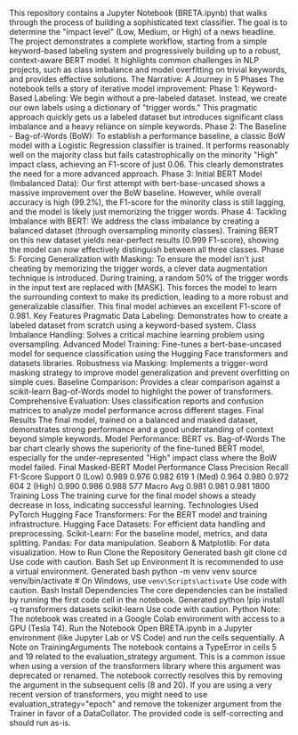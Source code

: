 This repository contains a Jupyter Notebook (BRETA.ipynb) that walks through the process of building a sophisticated text classifier. The goal is to determine the "impact level" (Low, Medium, or High) of a news headline.
The project demonstrates a complete workflow, starting from a simple keyword-based labeling system and progressively building up to a robust, context-aware BERT model. It highlights common challenges in NLP projects, such as class imbalance and model overfitting on trivial keywords, and provides effective solutions.
The Narrative: A Journey in 5 Phases
The notebook tells a story of iterative model improvement:
Phase 1: Keyword-Based Labeling: We begin without a pre-labeled dataset. Instead, we create our own labels using a dictionary of "trigger words." This pragmatic approach quickly gets us a labeled dataset but introduces significant class imbalance and a heavy reliance on simple keywords.
Phase 2: The Baseline - Bag-of-Words (BoW): To establish a performance baseline, a classic BoW model with a Logistic Regression classifier is trained. It performs reasonably well on the majority class but fails catastrophically on the minority "High" impact class, achieving an F1-score of just 0.06. This clearly demonstrates the need for a more advanced approach.
Phase 3: Initial BERT Model (Imbalanced Data): Our first attempt with bert-base-uncased shows a massive improvement over the BoW baseline. However, while overall accuracy is high (99.2%), the F1-score for the minority class is still lagging, and the model is likely just memorizing the trigger words.
Phase 4: Tackling Imbalance with BERT: We address the class imbalance by creating a balanced dataset (through oversampling minority classes). Training BERT on this new dataset yields near-perfect results (0.999 F1-score), showing the model can now effectively distinguish between all three classes.
Phase 5: Forcing Generalization with Masking: To ensure the model isn't just cheating by memorizing the trigger words, a clever data augmentation technique is introduced. During training, a random 50% of the trigger words in the input text are replaced with [MASK]. This forces the model to learn the surrounding context to make its prediction, leading to a more robust and generalizable classifier. This final model achieves an excellent F1-score of 0.981.
Key Features
Pragmatic Data Labeling: Demonstrates how to create a labeled dataset from scratch using a keyword-based system.
Class Imbalance Handling: Solves a critical machine learning problem using oversampling.
Advanced Model Training: Fine-tunes a bert-base-uncased model for sequence classification using the Hugging Face transformers and datasets libraries.
Robustness via Masking: Implements a trigger-word masking strategy to improve model generalization and prevent overfitting on simple cues.
Baseline Comparison: Provides a clear comparison against a scikit-learn Bag-of-Words model to highlight the power of transformers.
Comprehensive Evaluation: Uses classification reports and confusion matrices to analyze model performance across different stages.
Final Results
The final model, trained on a balanced and masked dataset, demonstrates strong performance and a good understanding of context beyond simple keywords.
Model Performance: BERT vs. Bag-of-Words
The bar chart clearly shows the superiority of the fine-tuned BERT model, especially for the under-represented "High" impact class where the BoW model failed.
Final Masked-BERT Model Performance
Class	Precision	Recall	F1-Score	Support
0 (Low)	0.989	0.976	0.982	619
1 (Med)	0.964	0.980	0.972	604
2 (High)	0.990	0.986	0.988	577
Macro Avg	0.981	0.981	0.981	1800
Training Loss
The training curve for the final model shows a steady decrease in loss, indicating successful learning.
Technologies Used
PyTorch
Hugging Face Transformers: For the BERT model and training infrastructure.
Hugging Face Datasets: For efficient data handling and preprocessing.
Scikit-Learn: For the baseline model, metrics, and data splitting.
Pandas: For data manipulation.
Seaborn & Matplotlib: For data visualization.
How to Run
Clone the Repository
Generated bash
git clone <repository-url>
cd <repository-directory>
Use code with caution.
Bash
Set up Environment
It is recommended to use a virtual environment.
Generated bash
python -m venv venv
source venv/bin/activate  # On Windows, use `venv\Scripts\activate`
Use code with caution.
Bash
Install Dependencies
The core dependencies can be installed by running the first code cell in the notebook.
Generated python
!pip install -q transformers datasets scikit-learn
Use code with caution.
Python
Note: The notebook was created in a Google Colab environment with access to a GPU (Tesla T4).
Run the Notebook
Open BRETA.ipynb in a Jupyter environment (like Jupyter Lab or VS Code) and run the cells sequentially.
A Note on TrainingArguments
The notebook contains a TypeError in cells 5 and 19 related to the evaluation_strategy argument. This is a common issue when using a version of the transformers library where this argument was deprecated or renamed. The notebook correctly resolves this by removing the argument in the subsequent cells (8 and 20). If you are using a very recent version of transformers, you might need to use evaluation_strategy="epoch" and remove the tokenizer argument from the Trainer in favor of a DataCollator. The provided code is self-correcting and should run as-is.
